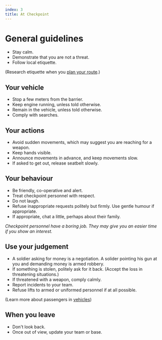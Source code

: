 ```yaml
---
index: 3
title: At Checkpoint
---
```

# General guidelines

*	Stay calm.
*	Demonstrate that you are not a threat.
*	Follow local etiquette. 

(Research etiquette when you [plan your route](umbrella://lesson/vehicles).)

## Your vehicle

*   Stop a few meters from the barrier.
*   Keep engine running, unless told otherwise.
*   Remain in the vehicle, unless told otherwise.
*   Comply with searches.

## Your actions

*	Avoid sudden movements, which may suggest you are reaching for a weapon.
*   Keep hands visible.
*	Announce movements in advance, and keep movements slow. 
*   If asked to get out, release seatbelt slowly. 

## Your behaviour

*   Be friendly, co-operative and alert. 
*	Treat checkpoint personnel with respect.
*   Do not laugh.
*   Refuse inappropriate requests politely but firmly. Use gentle humour if appropriate.
*	If appropriate, chat a little, perhaps about their family.

*Checkpoint personnel have a boring job. They may give you an easier time if you show an interest.* 

## Use your judgement

*   A soldier asking for money is a negotiation. A solider pointing his gun at you and demanding money is armed robbery. 
*   If something is stolen, politely ask for it back. (Accept the loss in threatening situations.)
*	If threatened with a weapon, comply calmly.
*	Report incidents to your team. 
*   Refuse lifts to armed or uniformed personnel if at all possible. 

(Learn more about passengers in [vehicles](umbrella://lesson/vehicles))

## When you leave

*   Don't look back.
*   Once out of view, update your team or base.